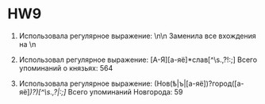 # HW9

1. Использовалa регулярное выражение: \n\n 
Заменила все вхождения на \n


2. Использовал регулярное выражение: [А-Я][а-яё]*слав[^\s.,\?!:;] 
Всего упоминаний о князьях: 564


3. Использовалa регулярное выражение: (Нов(ѣ|ъ|[а-яё])?город([а-яё]*)?)[^\s.,\?|:;]* 
Всего упоминаний Новгорода: 59
